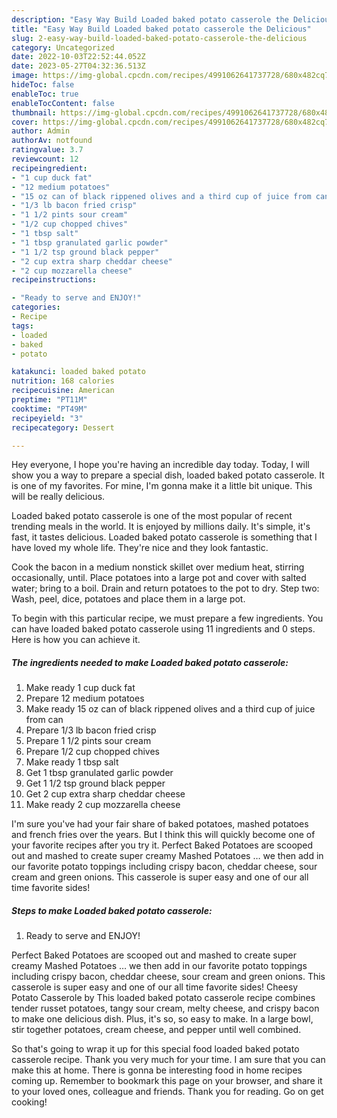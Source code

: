 ```yaml
---
description: "Easy Way Build Loaded baked potato casserole the Delicious"
title: "Easy Way Build Loaded baked potato casserole the Delicious"
slug: 2-easy-way-build-loaded-baked-potato-casserole-the-delicious
category: Uncategorized
date: 2022-10-03T22:52:44.052Z
date: 2023-05-27T04:32:36.513Z
image: https://img-global.cpcdn.com/recipes/4991062641737728/680x482cq70/loaded-baked-potato-casserole-recipe-main-photo.jpg
hideToc: false
enableToc: true
enableTocContent: false
thumbnail: https://img-global.cpcdn.com/recipes/4991062641737728/680x482cq70/loaded-baked-potato-casserole-recipe-main-photo.jpg
cover: https://img-global.cpcdn.com/recipes/4991062641737728/680x482cq70/loaded-baked-potato-casserole-recipe-main-photo.jpg
author: Admin
authorAv: notfound
ratingvalue: 3.7
reviewcount: 12
recipeingredient:
- "1 cup duck fat"
- "12 medium potatoes"
- "15 oz can of black rippened olives and a third cup of juice from can"
- "1/3 lb bacon fried crisp"
- "1 1/2 pints sour cream"
- "1/2 cup chopped chives"
- "1 tbsp salt"
- "1 tbsp granulated garlic powder"
- "1 1/2 tsp ground black pepper"
- "2 cup extra sharp cheddar cheese"
- "2 cup mozzarella cheese"
recipeinstructions:

- "Ready to serve and ENJOY!"
categories:
- Recipe
tags:
- loaded
- baked
- potato

katakunci: loaded baked potato 
nutrition: 168 calories
recipecuisine: American
preptime: "PT11M"
cooktime: "PT49M"
recipeyield: "3"
recipecategory: Dessert

---
```



Hey everyone, I hope you're having an incredible day today. Today, I will show you a way to prepare a special dish, loaded baked potato casserole. It is one of my favorites. For mine, I'm gonna make it a little bit unique. This will be really delicious.

Loaded baked potato casserole is one of the most popular of recent trending meals in the world. It is enjoyed by millions daily. It's simple, it's fast, it tastes delicious. Loaded baked potato casserole is something that I have loved my whole life. They're nice and they look fantastic.

Cook the bacon in a medium nonstick skillet over medium heat, stirring occasionally, until. Place potatoes into a large pot and cover with salted water; bring to a boil. Drain and return potatoes to the pot to dry. Step two: Wash, peel, dice, potatoes and place them in a large pot.


To begin with this particular recipe, we must prepare a few ingredients. You can have loaded baked potato casserole using 11 ingredients and 0 steps. Here is how you can achieve it.

<!--inarticleads1-->

##### The ingredients needed to make Loaded baked potato casserole:

1. Make ready 1 cup duck fat
1. Prepare 12 medium potatoes
1. Make ready 15 oz can of black rippened olives and a third cup of juice from can
1. Prepare 1/3 lb bacon fried crisp
1. Prepare 1 1/2 pints sour cream
1. Prepare 1/2 cup chopped chives
1. Make ready 1 tbsp salt
1. Get 1 tbsp granulated garlic powder
1. Get 1 1/2 tsp ground black pepper
1. Get 2 cup extra sharp cheddar cheese
1. Make ready 2 cup mozzarella cheese


I&#39;m sure you&#39;ve had your fair share of baked potatoes, mashed potatoes and french fries over the years. But I think this will quickly become one of your favorite recipes after you try it. Perfect Baked Potatoes are scooped out and mashed to create super creamy Mashed Potatoes … we then add in our favorite potato toppings including crispy bacon, cheddar cheese, sour cream and green onions. This casserole is super easy and one of our all time favorite sides! 

<!--inarticleads2-->

##### Steps to make Loaded baked potato casserole:


1. Ready to serve and ENJOY!

Perfect Baked Potatoes are scooped out and mashed to create super creamy Mashed Potatoes … we then add in our favorite potato toppings including crispy bacon, cheddar cheese, sour cream and green onions. This casserole is super easy and one of our all time favorite sides! Cheesy Potato Casserole by This loaded baked potato casserole recipe combines tender russet potatoes, tangy sour cream, melty cheese, and crispy bacon to make one delicious dish. Plus, it&#39;s so, so easy to make. In a large bowl, stir together potatoes, cream cheese, and pepper until well combined. 

So that's going to wrap it up for this special food loaded baked potato casserole recipe. Thank you very much for your time. I am sure that you can make this at home. There is gonna be interesting food in home recipes coming up. Remember to bookmark this page on your browser, and share it to your loved ones, colleague and friends. Thank you for reading. Go on get cooking!
